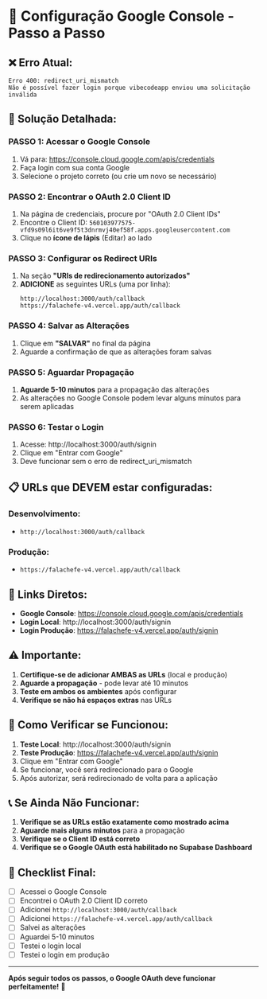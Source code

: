 # 🔧 Configuração Google Console - Passo a Passo

## ❌ **Erro Atual:**

```
Erro 400: redirect_uri_mismatch
Não é possível fazer login porque vibecodeapp enviou uma solicitação inválida
```

## 🎯 **Solução Detalhada:**

### **PASSO 1: Acessar o Google Console**

1. Vá para: https://console.cloud.google.com/apis/credentials
2. Faça login com sua conta Google
3. Selecione o projeto correto (ou crie um novo se necessário)

### **PASSO 2: Encontrar o OAuth 2.0 Client ID**

1. Na página de credenciais, procure por "OAuth 2.0 Client IDs"
2. Encontre o Client ID: `560103977575-vfd9s09l6it6ve9f5t3dnrmvj40ef58f.apps.googleusercontent.com`
3. Clique no **ícone de lápis** (Editar) ao lado

### **PASSO 3: Configurar os Redirect URIs**

1. Na seção **"URIs de redirecionamento autorizados"**
2. **ADICIONE** as seguintes URLs (uma por linha):
   ```
   http://localhost:3000/auth/callback
   https://falachefe-v4.vercel.app/auth/callback
   ```

### **PASSO 4: Salvar as Alterações**

1. Clique em **"SALVAR"** no final da página
2. Aguarde a confirmação de que as alterações foram salvas

### **PASSO 5: Aguardar Propagação**

1. **Aguarde 5-10 minutos** para a propagação das alterações
2. As alterações no Google Console podem levar alguns minutos para serem aplicadas

### **PASSO 6: Testar o Login**

1. Acesse: http://localhost:3000/auth/signin
2. Clique em "Entrar com Google"
3. Deve funcionar sem o erro de redirect_uri_mismatch

## 📋 **URLs que DEVEM estar configuradas:**

### **Desenvolvimento:**

- `http://localhost:3000/auth/callback`

### **Produção:**

- `https://falachefe-v4.vercel.app/auth/callback`

## 🔗 **Links Diretos:**

- **Google Console**: https://console.cloud.google.com/apis/credentials
- **Login Local**: http://localhost:3000/auth/signin
- **Login Produção**: https://falachefe-v4.vercel.app/auth/signin

## ⚠️ **Importante:**

1. **Certifique-se de adicionar AMBAS as URLs** (local e produção)
2. **Aguarde a propagação** - pode levar até 10 minutos
3. **Teste em ambos os ambientes** após configurar
4. **Verifique se não há espaços extras** nas URLs

## 🧪 **Como Verificar se Funcionou:**

1. **Teste Local**: http://localhost:3000/auth/signin
2. **Teste Produção**: https://falachefe-v4.vercel.app/auth/signin
3. Clique em "Entrar com Google"
4. Se funcionar, você será redirecionado para o Google
5. Após autorizar, será redirecionado de volta para a aplicação

## 📞 **Se Ainda Não Funcionar:**

1. **Verifique se as URLs estão exatamente como mostrado acima**
2. **Aguarde mais alguns minutos** para a propagação
3. **Verifique se o Client ID está correto**
4. **Verifique se o Google OAuth está habilitado no Supabase Dashboard**

## 🎯 **Checklist Final:**

- [ ] Acessei o Google Console
- [ ] Encontrei o OAuth 2.0 Client ID correto
- [ ] Adicionei `http://localhost:3000/auth/callback`
- [ ] Adicionei `https://falachefe-v4.vercel.app/auth/callback`
- [ ] Salvei as alterações
- [ ] Aguardei 5-10 minutos
- [ ] Testei o login local
- [ ] Testei o login em produção

---

**Após seguir todos os passos, o Google OAuth deve funcionar perfeitamente!** 🚀
